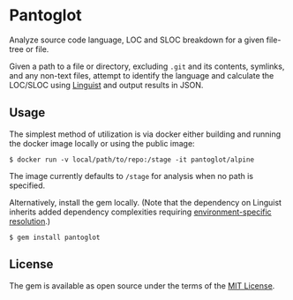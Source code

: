 # Pantoglot

Analyze source code language, LOC and SLOC breakdown for a given file-tree or file.

Given a path to a file or directory, excluding `.git` and its contents, symlinks, and any non-text files, attempt to identify the language and calculate the LOC/SLOC using [Linguist](//github.com/github/linguist) and output results in JSON.

## Usage

The simplest method of utilization is via docker either building and running the docker image locally or using the public image:

```
$ docker run -v local/path/to/repo:/stage -it pantoglot/alpine
```

The image currently defaults to `/stage` for analysis when no path is specified.

Alternatively, install the gem locally. (Note that the dependency on Linguist inherits added dependency complexities requiring [environment-specific resolution](https://github.com/github/linguist#dependencies).)

```
$ gem install pantoglot
```

##

## License

The gem is available as open source under the terms of the [MIT License](https://opensource.org/licenses/MIT).
